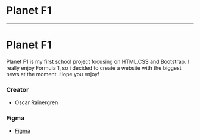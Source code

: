 # Planet F1

---




# Planet F1

Planet F1 is my first school project focusing on HTML,CSS and Bootstrap. I really enjoy Formula 1, so i decided to create a website with the biggest news at the moment.
Hope you enjoy!

### Creator

* Oscar Rainergren

### Figma

* [Figma](https://www.figma.com/file/rCqNSra1Ksv8hMeaTVStWc/Untitled?node-id=0%3A1)



